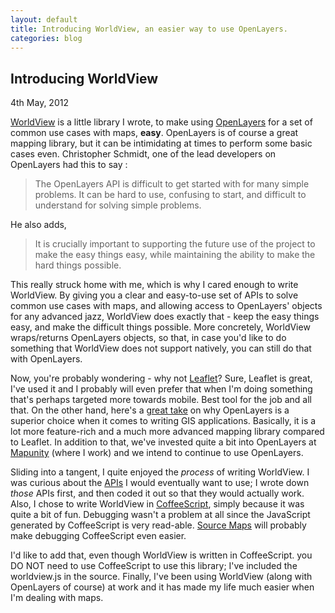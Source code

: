 ```yaml
---
layout: default
title: Introducing WorldView, an easier way to use OpenLayers.
categories: blog
---
```

<div class = 'page-header'>
  <h2 class = 'article-header'>
    Introducing WorldView
  </h2>
  <div class = 'details'>
    4th May, 2012
  </div>
</div>

&#x20; <a href = "https://github.com/shreyas-satish/worldview" target="_blank">WorldView</a> is a little library I wrote, to make using <a href = "http://openlayers.org" target="_blank">OpenLayers</a> for a set of common use cases with maps, **easy**. OpenLayers is of course a great mapping library, but it can be intimidating at times to perform some basic cases even. Christopher Schmidt, one of the lead developers on OpenLayers had this to say :

> The OpenLayers API is difficult to get started with for many simple problems. It can be hard to use, confusing to start, and difficult to understand for solving simple problems. 

He also adds,

> It is crucially important to supporting the future use of the project to make the easy things easy, while maintaining the ability to make the hard things possible.

This really struck home with me, which is why I cared enough to write WorldView. By giving you a clear and easy-to-use set of APIs to solve common use cases with maps, and allowing access to OpenLayers' objects for any advanced jazz, WorldView does exactly that - keep the easy things easy, and make the difficult things possible. More concretely, WorldView wraps/returns OpenLayers objects, so that, in case you'd like to do something that WorldView does not support natively, you can still do that with OpenLayers. 

Now, you're probably wondering - why not [Leaflet](http://leafletjs.com/)? Sure, Leaflet is great, I've used it and I probably will even prefer that when I'm doing something that's perhaps targeted more towards mobile. Best tool for the job and all that. On the other hand, here's a <a href = 'http://gis.stackexchange.com/a/8048' target = '_blank'>great take</a> on why OpenLayers is a superior choice when it comes to writing GIS applications. Basically, it is a lot more feature-rich and a much more advanced mapping library compared to Leaflet. In addition to that, we've invested quite a bit into OpenLayers at  <a href = 'http://mapunity.in/' target = '_blank'>Mapunity</a> (where I work) and we intend to continue to use OpenLayers.

Sliding into a tangent, I quite enjoyed the _process_ of writing WorldView. I was curious about the  <a href = 'http://shreyas.io/worldview/' target = '_blank'>APIs</a> I would eventually want to use; I wrote down _those_ APIs first, and then coded it out so that they would actually work. Also, I chose to write WorldView in  <a href="http://coffeescript.org" target="_blank">CoffeeScript</a>, simply because it was quite a bit of fun. Debugging wasn't a problem at all since the JavaScript generated by CoffeeScript is very read-able. <a href = 'http://www.html5rocks.com/en/tutorials/developertools/sourcemaps/' target='_blank'>Source Maps</a> will probably make debugging CoffeeScript even easier.

I'd like to add that, even though WorldView is written in CoffeeScript. you DO NOT need to use CoffeeScript to use this library; I've included the worldview.js in the source. Finally, I've been using WorldView (along with OpenLayers of course) at work and it has made my life much easier when I'm dealing with maps.

